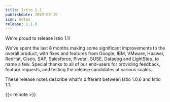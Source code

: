 ```yaml
---
title: Istio 1.1
publishdate: 2019-03-19
icon: notes
release: 1.1.0
---
```


We're proud to release Istio 1.1!

We've spent the last 8 months making some significant improvements to the
overall product, with fixes and features from Google, IBM, VMware, Huawei,
RedHat, Cisco, SAP, Salesforce, Pivotal, SUSE, Datadog and LightStep, to name a
few. Special thanks to all of our end-users for providing feedback, feature
requests, and testing the release candidates at various scales.

These release notes describe what's different between Istio 1.0.6 and Istio 1.1.

{{< relnote >}}
